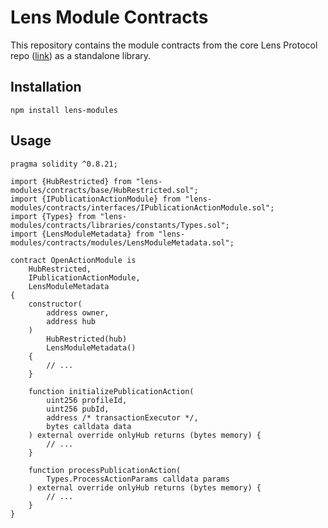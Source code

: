 # Lens Module Contracts

This repository contains the module contracts from the core Lens Protocol repo ([link](https://github.com/lens-protocol/core/tree/5454b58664fab805b6888a68ff40915d251f32f3/contracts)) as a standalone library.

## Installation

```
npm install lens-modules
```

## Usage

```solidity
pragma solidity ^0.8.21;

import {HubRestricted} from "lens-modules/contracts/base/HubRestricted.sol";
import {IPublicationActionModule} from "lens-modules/contracts/interfaces/IPublicationActionModule.sol";
import {Types} from "lens-modules/contracts/libraries/constants/Types.sol";
import {LensModuleMetadata} from "lens-modules/contracts/modules/LensModuleMetadata.sol";

contract OpenActionModule is 
    HubRestricted,
    IPublicationActionModule,
    LensModuleMetadata
{
    constructor(
        address owner,
        address hub
    )
        HubRestricted(hub)
        LensModuleMetadata()
    {
        // ...
    }

    function initializePublicationAction(
        uint256 profileId,
        uint256 pubId,
        address /* transactionExecutor */,
        bytes calldata data
    ) external override onlyHub returns (bytes memory) {
        // ...
    }

    function processPublicationAction(
        Types.ProcessActionParams calldata params
    ) external override onlyHub returns (bytes memory) {
        // ...
    }
}
```